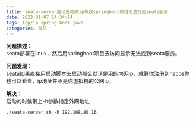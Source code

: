 ```yaml
---
title: seata-server启动是内网ip导致springboot项目无法找到seata服务
date: 2022-01-07 14:34:14
tags: tcp/ip spring boot java
categories: 踩坑
---
```


<!--more-->

**问题描述：**  
seata部署在linux，然后用springboot项目去访问显示无法找到seata服务。

**问题发现：**  
seata如果直接用启动脚本去启动那么默认是用的内网ip，就算你注册到nacos你也可以看看，ip地址并不是你虚拟机的公网ip。

**解决：**  
启动的时候带上-h参数指定外网地址

```shell
./seata-server.sh -h 192.168.80.16
```